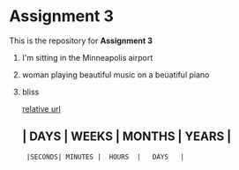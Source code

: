 # **Assignment 3**

This is the repository for **Assignment 3**

1. I'm sitting in the Minneapolis airport
2. woman playing beautiful music on a beuatiful piano
3. bliss

   [relative url](/Assignment3/)


   |  DAYS  |   WEEKS   |    MONTHS    |     YEARS    |
   ----------------------------------------------------
        |SECONDS| MINUTES |  HOURS  |   DAYS   |
